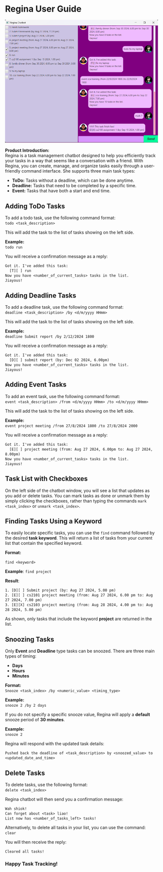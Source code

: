 # Regina User Guide

![User Interface](Ui.png)

**Product Introduction:**  
Regina is a task management chatbot designed to help you efficiently track your tasks in a way that seems like 
a conversation with a friend. With Regina, you can create, manage, 
and organize tasks easily through a user-friendly command interface. She supports three main task types:
- **ToDo:** Tasks without a deadline, which can be done anytime.
- **Deadline:** Tasks that need to be completed by a specific time.
- **Event:** Tasks that have both a start and end time.

## Adding ToDo Tasks

To add a todo task, use the following command format:  
`todo <task_description>`

This will add the task to the list of tasks showing on the left side.

**Example:**  
`todo run`

You will receive a confirmation message as a reply:

```
Got it. I've added this task:
  [T][ ] run
Now you have <number_of_current_tasks> tasks in the list.
Jiayous!
```

## Adding Deadline Tasks

To add a deadline task, use the following command format:  
`deadline <task_description> /by <d/m/yyyy HHmm>`

This will add the task to the list of tasks showing on the left side.

**Example:**  
`deadline Submit report /by 2/12/2024 1800`

You will receive a confirmation message as a reply:

```
Got it. I've added this task:
  [D][ ] submit report (by: Dec 02 2024, 6.00pm)
Now you have <number_of_current_tasks> tasks in the list.
Jiayous!
```

## Adding Event Tasks

To add an event task, use the following command format:  
`event <task_description> /from <d/m/yyyy HHmm> /to <d/m/yyyy HHmm>`

This will add the task to the list of tasks showing on the left side.

**Example:**  
`event project meeting /from 27/8/2024 1800 /to 27/8/2024 2000`

You will receive a confirmation message as a reply:

```
Got it. I've added this task:
  [E][ ] project meeting (from: Aug 27 2024, 6.00pm to: Aug 27 2024, 8.00pm)
Now you have <number_of_current_tasks> tasks in the list.
Jiayous!
```

## Task List with Checkboxes

On the left side of the chatbot window, you will see a list that updates as you add or delete tasks. 
You can mark tasks as done or unmark them by simply clicking the checkboxes, 
rather than typing the commands `mark <task_index>` or `unmark <task_index>`.

## Finding Tasks Using a Keyword

To easily locate specific tasks, you can use the `find` command followed by the desired **task keyword**. This will return a list of tasks from your current list that contain the specified keyword.

**Format:**

`find <keyword>`  

**Example**:
`find project`  

**Result**:
```
1. [D][ ] Submit project (by: Aug 27 2024, 5.00 pm)
2. [E][ ] cs2101 project meeting (from: Aug 27 2024, 6.00 pm to: Aug 27 2024, 7.00 pm)
3. [E][X] cs2103 project meeting (from: Aug 28 2024, 4.00 pm to: Aug 28 2024, 5.00 pm)
```

As shown, only tasks that include the keyword **project** are returned in the list.

## Snoozing Tasks

Only **Event** and **Deadline** type tasks can be snoozed. There are three main types of timing:
- **Days**
- **Hours**
- **Minutes**

**Format:**  
`Snooze <task_index> /by <numeric_value> <timing_type>`

**Example:**  
`snooze 2 /by 2 days`

If you do not specify a specific snooze value, Regina will apply a **default** snooze period of **30 minutes**.

**Example:**  
`snooze 2`

Regina will respond with the updated task details:
```
Pushed back the deadline of <task_description> by <snoozed_value> to <updated_date_and_time>
```

## Delete Tasks

To delete tasks, use the following format:  
`delete <task_index>`

Regina chatbot will then send you a confirmation message:
```
Wah shiok!
Can forget about <task> liao!
List now has <number_of_tasks_left> tasks!
```

Alternatively, to delete all tasks in your list, you can use the command:  
`clear`

You will then receive the reply:
```
Cleared all tasks!
```

### Happy Task Tracking!
